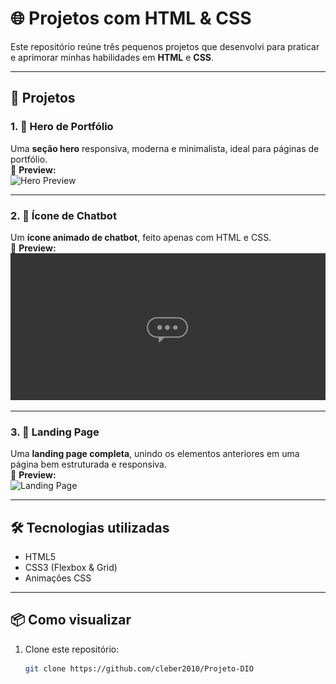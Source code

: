 # 🌐 Projetos com HTML & CSS  

Este repositório reúne três pequenos projetos que desenvolvi para praticar e aprimorar minhas habilidades em **HTML** e **CSS**.  

---

## 📂 Projetos

### 1. 🎨 Hero de Portfólio  
Uma **seção hero** responsiva, moderna e minimalista, ideal para páginas de portfólio.  
📸 **Preview:**  
![Hero Preview](./prints/Animação%20hero.gif)  

---

### 2. 💬 Ícone de Chatbot  
Um **ícone animado de chatbot**, feito apenas com HTML e CSS.  
📸 **Preview:**  
![Chatbot Icon](./prints/Animação%20chatbot.gif)  

---

### 3. 🚀 Landing Page  
Uma **landing page completa**, unindo os elementos anteriores em uma página bem estruturada e responsiva.  
📸 **Preview:**  
![Landing Page](./prints/Animação%20final.gif)  

---

## 🛠️ Tecnologias utilizadas
- HTML5  
- CSS3 (Flexbox & Grid)  
- Animações CSS  

---

## 📦 Como visualizar
1. Clone este repositório:  
   ```bash
   git clone https://github.com/cleber2010/Projeto-DIO
